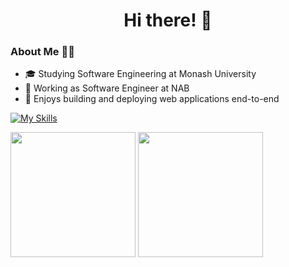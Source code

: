 <h1 align="center">Hi there! 👋</h1>

### About Me 👨‍💻
- 🎓 Studying Software Engineering at Monash University
- 💼 Working as Software Engineer at NAB
- 🚀 Enjoys building and deploying web applications end-to-end

[![My Skills](https://skillicons.dev/icons?i=ts,python,java,kotlin,react,vite,tailwind,nextjs,nodejs,postgres,aws,vercel,github,jenkins)](https://skillicons.dev)

<!-- Stats cards with different layouts for mobile/desktop -->
<div>
  <picture>
    <source 
      media="(min-width: 769px)"
      height=200
      srcset="https://github-readme-stats.liangdi.dev/api?username=ligsnf&show_icons=true&theme=transparent" 
    />
    <img src="https://github-readme-stats.liangdi.dev/api?username=ligsnf&show_icons=true&theme=transparent" />
  </picture>
  
  <picture>
    <source 
      media="(min-width: 769px)" 
      height=200
      srcset="https://github-readme-stats.liangdi.dev/api/top-langs?username=ligsnf&size_weight=0.5&count_weight=0.5&layout=compact&langs_count=8&card_width=320&theme=transparent" 
    />
    <img src="https://github-readme-stats.liangdi.dev/api/top-langs?username=ligsnf&size_weight=0.5&count_weight=0.5&layout=compact&langs_count=8&theme=transparent" />
  </picture>
</div>
